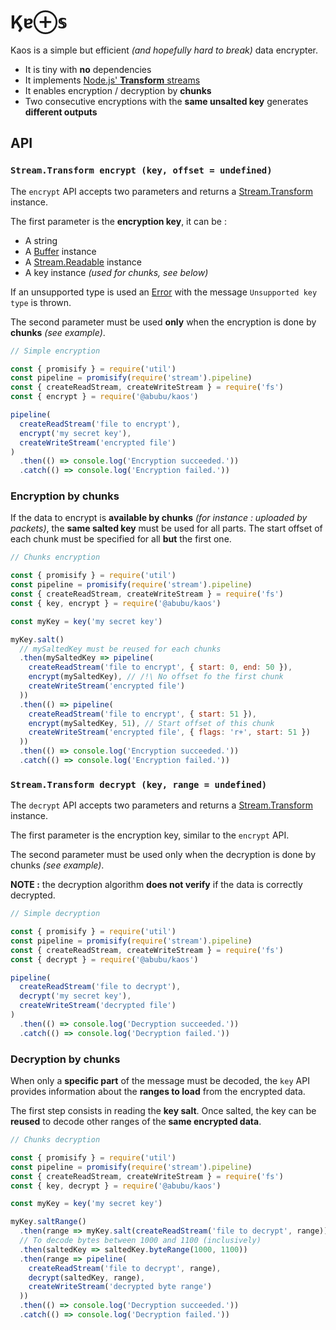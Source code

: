 # &#975;&#592;&oplus;&sopf;

Kaos is a simple but efficient *(and hopefully hard to break)* data encrypter.

* It is tiny with **no** dependencies
* It implements [Node.js' **Transform** streams](https://nodejs.org/api/stream.html#stream_class_stream_transform)
* It enables encryption / decryption by **chunks**
* Two consecutive encryptions with the **same unsalted key** generates **different outputs**

## API

### `Stream.Transform encrypt (key, offset = undefined)`

The `encrypt` API accepts two parameters and returns a [Stream.Transform](https://nodejs.org/api/stream.html#stream_class_stream_transform) instance.

The first parameter is the **encryption key**, it can be :
* A string
* A [Buffer](https://nodejs.org/api/buffer.html#buffer_class_buffer) instance
* A [Stream.Readable](https://nodejs.org/api/stream.html#stream_class_stream_readable) instance
* A key instance *(used for chunks, see below)*

If an unsupported type is used an [Error](https://developer.mozilla.org/fr/docs/Web/JavaScript/Reference/Objets_globaux/Error) with the message `Unsupported key type` is thrown.

The second parameter must be used **only** when the encryption is done by **chunks** *(see example)*.

```javascript
// Simple encryption

const { promisify } = require('util')
const pipeline = promisify(require('stream').pipeline)
const { createReadStream, createWriteStream } = require('fs')
const { encrypt } = require('@abubu/kaos')

pipeline(
  createReadStream('file to encrypt'),
  encrypt('my secret key'),
  createWriteStream('encrypted file')
)
  .then(() => console.log('Encryption succeeded.'))
  .catch(() => console.log('Encryption failed.'))
```

### Encryption by chunks

If the data to encrypt is **available by chunks** *(for instance : uploaded by packets)*, the **same salted key** must be used for all parts. The start offset of each chunk must be specified for all **but** the first one.

```javascript
// Chunks encryption

const { promisify } = require('util')
const pipeline = promisify(require('stream').pipeline)
const { createReadStream, createWriteStream } = require('fs')
const { key, encrypt } = require('@abubu/kaos')

const myKey = key('my secret key')

myKey.salt()
  // mySaltedKey must be reused for each chunks
  .then(mySaltedKey => pipeline(
    createReadStream('file to encrypt', { start: 0, end: 50 }),
    encrypt(mySaltedKey), // /!\ No offset fo the first chunk
    createWriteStream('encrypted file')
  ))
  .then(() => pipeline(
    createReadStream('file to encrypt', { start: 51 }),
    encrypt(mySaltedKey, 51), // Start offset of this chunk
    createWriteStream('encrypted file', { flags: 'r+', start: 51 })
  ))
  .then(() => console.log('Encryption succeeded.'))
  .catch(() => console.log('Encryption failed.'))
```

### `Stream.Transform decrypt (key, range = undefined)`

The `decrypt` API accepts two parameters and returns a [Stream.Transform](https://nodejs.org/api/stream.html#stream_class_stream_transform) instance.

The first parameter is the encryption key, similar to the `encrypt` API.

The second parameter must be used only when the decryption is done by chunks *(see example)*.

**NOTE :** the decryption algorithm **does not verify** if the data is correctly decrypted.

```javascript
// Simple decryption

const { promisify } = require('util')
const pipeline = promisify(require('stream').pipeline)
const { createReadStream, createWriteStream } = require('fs')
const { decrypt } = require('@abubu/kaos')

pipeline(
  createReadStream('file to decrypt'),
  decrypt('my secret key'),
  createWriteStream('decrypted file')
)
  .then(() => console.log('Decryption succeeded.'))
  .catch(() => console.log('Decryption failed.'))
```

### Decryption by chunks

When only a **specific part** of the message must be decoded, the `key` API provides information about the **ranges to load** from the encrypted data.

The first step consists in reading the **key salt**. Once salted, the key can be **reused** to decode other ranges of the **same encrypted data**.

```javascript
// Chunks decryption

const { promisify } = require('util')
const pipeline = promisify(require('stream').pipeline)
const { createReadStream, createWriteStream } = require('fs')
const { key, decrypt } = require('@abubu/kaos')

const myKey = key('my secret key')

myKey.saltRange()
  .then(range => myKey.salt(createReadStream('file to decrypt', range)))
  // To decode bytes between 1000 and 1100 (inclusively)
  .then(saltedKey => saltedKey.byteRange(1000, 1100))
  .then(range => pipeline(
    createReadStream('file to decrypt', range),
    decrypt(saltedKey, range),
    createWriteStream('decrypted byte range')
  ))
  .then(() => console.log('Decryption succeeded.'))
  .catch(() => console.log('Decryption failed.'))
```
